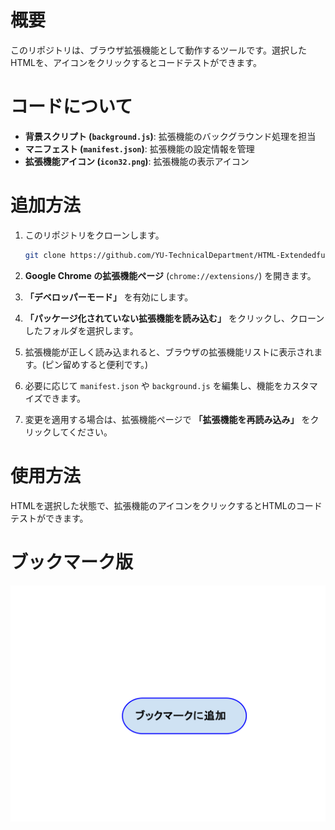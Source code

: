 # 概要
このリポジトリは、ブラウザ拡張機能として動作するツールです。選択したHTMLを、アイコンをクリックするとコードテストができます。

# コードについて
- **背景スクリプト (`background.js`)**: 拡張機能のバックグラウンド処理を担当
- **マニフェスト (`manifest.json`)**: 拡張機能の設定情報を管理
- **拡張機能アイコン (`icon32.png`)**: 拡張機能の表示アイコン

# 追加方法
1. このリポジトリをクローンします。

   ```sh
   git clone https://github.com/YU-TechnicalDepartment/HTML-Extendedfunction.git
   ```
2. **Google Chrome の拡張機能ページ** (`chrome://extensions/`) を開きます。
3. **「デベロッパーモード」** を有効にします。
4. **「パッケージ化されていない拡張機能を読み込む」** をクリックし、クローンしたフォルダを選択します。
5. 拡張機能が正しく読み込まれると、ブラウザの拡張機能リストに表示されます。(ピン留めすると便利です。)
6. 必要に応じて `manifest.json` や `background.js` を編集し、機能をカスタマイズできます。
7. 変更を適用する場合は、拡張機能ページで **「拡張機能を再読み込み」** をクリックしてください。
# 使用方法
HTMLを選択した状態で、拡張機能のアイコンをクリックするとHTMLのコードテストができます。
# ブックマーク版
![ブックマーク](bookmark.svg)
